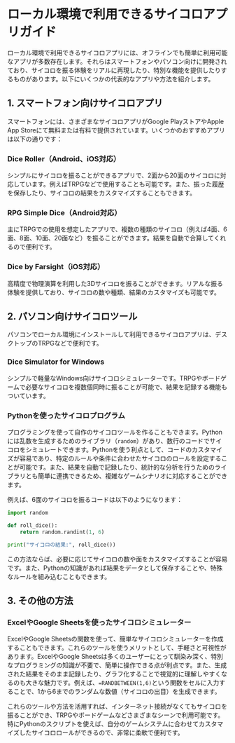 # ローカル環境で利用できるサイコロアプリガイド

ローカル環境で利用できるサイコロアプリには、オフラインでも簡単に利用可能なアプリが多数存在します。それらはスマートフォンやパソコン向けに開発されており、サイコロを振る体験をリアルに再現したり、特別な機能を提供したりするものがあります。以下にいくつかの代表的なアプリや方法を紹介します。

## 1. スマートフォン向けサイコロアプリ

スマートフォンには、さまざまなサイコロアプリがGoogle PlayストアやApple App Storeにて無料または有料で提供されています。いくつかのおすすめアプリは以下の通りです：

### Dice Roller（Android、iOS対応）

シンプルにサイコロを振ることができるアプリで、2面から20面のサイコロに対応しています。例えばTRPGなどで使用することも可能です。また、振った履歴を保存したり、サイコロの結果をカスタマイズすることもできます。

### RPG Simple Dice（Android対応）

主にTRPGでの使用を想定したアプリで、複数の種類のサイコロ（例えば4面、6面、8面、10面、20面など）を振ることができます。結果を自動で合算してくれるので便利です。

### Dice by Farsight（iOS対応）

高精度で物理演算を利用した3Dサイコロを振ることができます。リアルな振る体験を提供しており、サイコロの数や種類、結果のカスタマイズも可能です。

## 2. パソコン向けサイコロツール

パソコンでローカル環境にインストールして利用できるサイコロアプリは、デスクトップのTRPGなどで便利です。

### Dice Simulator for Windows

シンプルで軽量なWindows向けサイコロシミュレーターです。TRPGやボードゲームで必要なサイコロを複数個同時に振ることが可能で、結果を記録する機能もついています。

### Pythonを使ったサイコロプログラム

プログラミングを使って自作のサイコロツールを作ることもできます。Pythonには乱数を生成するためのライブラリ（`random`）があり、数行のコードでサイコロをシミュレートできます。Pythonを使う利点として、コードのカスタマイズが容易であり、特定のルールや条件に合わせたサイコロのロールを設定することが可能です。また、結果を自動で記録したり、統計的な分析を行うためのライブラリとも簡単に連携できるため、複雑なゲームシナリオに対応することができます。

例えば、6面のサイコロを振るコードは以下のようになります：

```python
import random

def roll_dice():
    return random.randint(1, 6)

print("サイコロの結果:", roll_dice())
```

この方法ならば、必要に応じてサイコロの数や面をカスタマイズすることが容易です。また、Pythonの知識があれば結果をデータとして保存することや、特殊なルールを組み込むこともできます。

## 3. その他の方法

### ExcelやGoogle Sheetsを使ったサイコロシミュレーター

ExcelやGoogle Sheetsの関数を使って、簡単なサイコロシミュレーターを作成することもできます。これらのツールを使うメリットとして、手軽さと可視性があります。ExcelやGoogle Sheetsは多くのユーザーにとって馴染み深く、特別なプログラミングの知識が不要で、簡単に操作できる点が利点です。また、生成された結果をそのまま記録したり、グラフ化することで視覚的に理解しやすくなるのも大きな魅力です。例えば、`=RANDBETWEEN(1,6)`という関数をセルに入力することで、1から6までのランダムな数値（サイコロの出目）を生成できます。

これらのツールや方法を活用すれば、インターネット接続がなくてもサイコロを振ることができ、TRPGやボードゲームなどさまざまなシーンで利用可能です。特にPythonのスクリプトを使えば、自分のゲームシステムに合わせてカスタマイズしたサイコロロールができるので、非常に柔軟で便利です。